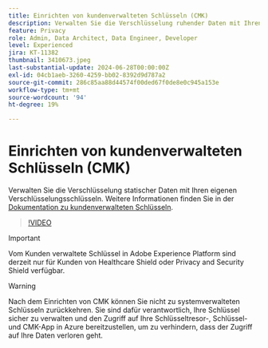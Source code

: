 ```yaml
---
title: Einrichten von kundenverwalteten Schlüsseln (CMK)
description: Verwalten Sie die Verschlüsselung ruhender Daten mit Ihren eigenen Verschlüsselungsschlüsseln.
feature: Privacy
role: Admin, Data Architect, Data Engineer, Developer
level: Experienced
jira: KT-11382
thumbnail: 3410673.jpeg
last-substantial-update: 2024-06-28T00:00:00Z
exl-id: 04cb1aeb-3260-4259-bb02-8392d9d787a2
source-git-commit: 286c85aa88d44574f00ded67f0de8e0c945a153e
workflow-type: tm+mt
source-wordcount: '94'
ht-degree: 19%

---
```


# Einrichten von kundenverwalteten Schlüsseln (CMK)

Verwalten Sie die Verschlüsselung statischer Daten mit Ihren eigenen Verschlüsselungsschlüsseln. Weitere Informationen finden Sie in der [Dokumentation zu kundenverwalteten Schlüsseln](https://experienceleague.adobe.com/docs/experience-platform/landing/governance-privacy-security/customer-managed-keys.html?lang=de).

>[!VIDEO](https://video.tv.adobe.com/v/3431111/?learn=on&enablevpops&captions=ger)

>[!IMPORTANT]
>
> Vom Kunden verwaltete Schlüssel in Adobe Experience Platform sind derzeit nur für Kunden von Healthcare Shield oder Privacy and Security Shield verfügbar.

>[!WARNING]
>
>Nach dem Einrichten von CMK können Sie nicht zu systemverwalteten Schlüsseln zurückkehren. Sie sind dafür verantwortlich, Ihre Schlüssel sicher zu verwalten und den Zugriff auf Ihre Schlüsseltresor-, Schlüssel- und CMK-App in Azure bereitzustellen, um zu verhindern, dass der Zugriff auf Ihre Daten verloren geht.
